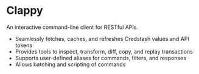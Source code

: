 # Clappy

An interactive command-line client for RESTful APIs.

* Seamlessly fetches, caches, and refreshes Credstash values and API tokens
* Provides tools to inspect, transform, diff, copy, and replay transactions
* Supports user-defined aliases for commands, filters, and responses
* Allows batching and scripting of commands
